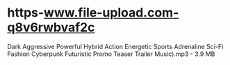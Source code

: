 # https-www.file-upload.com-q8v6rwbvaf2c
Dark Aggressive Powerful Hybrid Action Energetic Sports Adrenaline Sci-Fi Fashion Cyberpunk Futuristic Promo Teaser Trailer Music).mp3 -  3.9 MB
